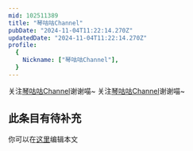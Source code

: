 ```yaml
---
mid: 102511389
title: "琴咕咕Channel"
pubDate: "2024-11-04T11:22:14.270Z"
updatedDate: "2024-11-04T11:22:14.270Z"
profile:
  {
    Nickname: ["琴咕咕Channel"],
  }
---
```


关注[琴咕咕Channel](https://space.bilibili.com/102511389)谢谢喵~ 关注[琴咕咕Channel](https://space.bilibili.com/102511389)谢谢喵~

## 此条目有待补充
你可以在[这里](https://github.com/Yuhanawa/VTuber.ICU-Content/edit/master/v/琴咕咕Channel/index.md)编辑本文
